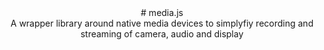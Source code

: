 <center> # media.js </center>
<center> A wrapper library around native media devices to simplyfiy recording and streaming of camera, audio and display </center>
